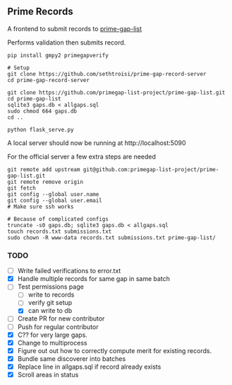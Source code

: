 ## Prime Records

A frontend to submit records to [prime-gap-list](https://github.com/primegap-list-project/prime-gap-list)

Performs validation then submits record.

```shell
pip install gmpy2 primegapverify

# Setup
git clone https://github.com/sethtroisi/prime-gap-record-server
cd prime-gap-record-server

git clone https://github.com/primegap-list-project/prime-gap-list.git
cd prime-gap-list
sqlite3 gaps.db < allgaps.sql
sudo chmod 664 gaps.db
cd ..

python flask_serve.py
```
A local server should now be running at http://localhost:5090

For the official server a few extra steps are needed
```
git remote add upstream git@github.com:primegap-list-project/prime-gap-list.git
git remote remove origin
git fetch
git config --global user.name
git config --global user.email
# Make sure ssh works

# Because of complicated configs
truncate -s0 gaps.db; sqlite3 gaps.db < allgaps.sql
touch records.txt submissions.txt
sudo chown -R www-data records.txt submissions.txt prime-gap-list/
```

### TODO

* [ ] Write failed verifications to error.txt
* [x] Handle multiple records for same gap in same batch
* [ ] Test permissions page
  * [ ] write to records
  * [ ] verify git setup
  * [x] can write to db
* [ ] Create PR for new contributor
* [ ] Push for regular contributor
* [x] C?? for very large gaps.
* [x] Change to multiprocess
* [x] Figure out out how to correctly compute merit for existing records.
* [x] Bundle same discoverer into batches
* [x] Replace line in allgaps.sql if record already exists
* [x] Scroll areas in status
